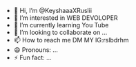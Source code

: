 - 👋 Hi, I’m @KeyshaaaXRuslii
- 👀 I’m interested in WEB DEVOLOPER
- 🌱 I’m currently learning You Tube
- 💞️ I’m looking to collaborate on ...
- 📫 How to reach me DM MY IG:rslbdrhm
- 😄 Pronouns: ...
- ⚡ Fun fact: ...

<!---
KeyshaaaXRuslii/KeyshaaaXRuslii is a ✨ special ✨ repository because its `README.md` (this file) appears on your GitHub profile.
You can click the Preview link to take a look at your changes.
--->
